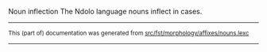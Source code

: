 Noun inflection
The Ndolo language nouns inflect in cases.

* * *

<small>This (part of) documentation was generated from [src/fst/morphology/affixes/nouns.lexc](https://github.com/giellalt/lang-ndl/blob/main/src/fst/morphology/affixes/nouns.lexc)</small>

---

